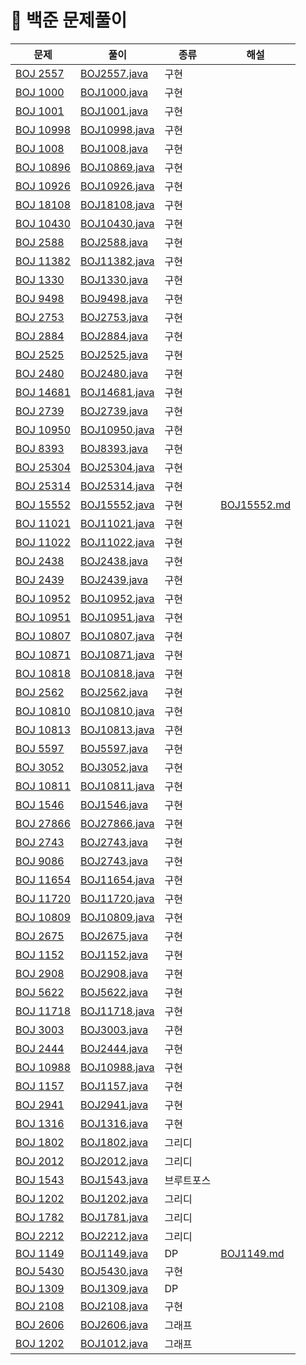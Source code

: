 # 📍 백준 문제풀이

| 문제                                                 | 풀이     | 종류    | 해설                                |
|----------------------------------------------------|--------|-------|-----------------------------------|
| [BOJ 2557](https://www.acmicpc.net/problem/2557)   | [BOJ2557.java](BOJ%2FBOJ2557.java) | 구현    |                                   |
| [BOJ 1000](https://www.acmicpc.net/problem/1000)   | [BOJ1000.java](BOJ%2FBOJ1000.java) | 구현    |                                   |
| [BOJ 1001](https://www.acmicpc.net/problem/1001)   | [BOJ1001.java](BOJ%2FBOJ1001.java) | 구현    |                                   |
| [BOJ 10998](https://www.acmicpc.net/problem/10998) | [BOJ10998.java](BOJ%2FBOJ10998.java) | 구현    |                                   |
| [BOJ 1008](https://www.acmicpc.net/problem/1008)   | [BOJ1008.java](BOJ%2FBOJ1008.java) | 구현    |                                   |
| [BOJ 10896](https://www.acmicpc.net/problem/10896) | [BOJ10869.java](BOJ%2FBOJ10869.java) | 구현    |                                   |
| [BOJ 10926](https://www.acmicpc.net/problem/10926) | [BOJ10926.java](BOJ%2FBOJ10926.java) | 구현    |                                   |
| [BOJ 18108](https://www.acmicpc.net/problem/18108) | [BOJ18108.java](BOJ%2FBOJ18108.java) | 구현    |                                   |
| [BOJ 10430](https://www.acmicpc.net/problem/10430) | [BOJ10430.java](BOJ%2FBOJ10430.java) | 구현    |                                   |
| [BOJ 2588](https://www.acmicpc.net/problem/2588)   | [BOJ2588.java](BOJ%2FBOJ2588.java) | 구현    |                                   |
| [BOJ 11382](https://www.acmicpc.net/problem/11382) | [BOJ11382.java](BOJ%2FBOJ11382.java) | 구현    |                                   |
| [BOJ 1330](https://www.acmicpc.net/problem/1330)   | [BOJ1330.java](BOJ%2FBOJ1330.java) | 구현    |                                   |
| [BOJ 9498](https://www.acmicpc.net/problem/9498)   | [BOJ9498.java](BOJ%2FBOJ9498.java) | 구현    |                                   |
| [BOJ 2753](https://www.acmicpc.net/problem/2753)   | [BOJ2753.java](BOJ%2FBOJ2753.java) | 구현    |                                   |
| [BOJ 2884](https://www.acmicpc.net/problem/2884)   | [BOJ2884.java](BOJ%2FBOJ2884.java) | 구현    |                                   |
| [BOJ 2525](https://www.acmicpc.net/problem/2525)   | [BOJ2525.java](BOJ%2FBOJ2525.java) | 구현    |                                   |
| [BOJ 2480](https://www.acmicpc.net/problem/2480)   | [BOJ2480.java](BOJ%2FBOJ2480.java) | 구현    |                                   |
| [BOJ 14681](https://www.acmicpc.net/problem/14681) | [BOJ14681.java](BOJ%2FBOJ14681.java) | 구현    |                                   |
| [BOJ 2739](https://www.acmicpc.net/problem/2739)   | [BOJ2739.java](BOJ%2FBOJ2739.java) | 구현    |                                   |
| [BOJ 10950](https://www.acmicpc.net/problem/10950) | [BOJ10950.java](BOJ%2FBOJ10950.java) | 구현    |                                   |
| [BOJ 8393](https://www.acmicpc.net/problem/18393)  | [BOJ8393.java](BOJ%2FBOJ8393.java) | 구현    |                                   |
| [BOJ 25304](https://www.acmicpc.net/problem/25304) | [BOJ25304.java](BOJ%2FBOJ25304.java)| 구현    |                                   |
| [BOJ 25314](https://www.acmicpc.net/problem/25314) | [BOJ25314.java](BOJ%2FBOJ25314.java)| 구현    |                                   |
| [BOJ 15552](https://www.acmicpc.net/problem/15552) |[BOJ15552.java](BOJ%2FBOJ15552.java) | 구현    | [BOJ15552.md](NOTE%2FBOJ15552.md) |
| [BOJ 11021](https://www.acmicpc.net/problem/11021) |[BOJ11021.java](BOJ%2FBOJ11021.java) | 구현    |                                   |
| [BOJ 11022](https://www.acmicpc.net/problem/11022) |[BOJ11022.java](BOJ%2FBOJ11022.java) | 구현    |                                   |
| [BOJ 2438](https://www.acmicpc.net/problem/2438)   |[BOJ2438.java](BOJ%2FBOJ2438.java) | 구현    |                                   |
| [BOJ 2439](https://www.acmicpc.net/problem/2439)   |[BOJ2439.java](BOJ%2FBOJ2439.java)| 구현    |                                   |
| [BOJ 10952](https://www.acmicpc.net/problem/10952) |[BOJ10952.java](BOJ%2FBOJ10952.java)| 구현    |                                   |
| [BOJ 10951](https://www.acmicpc.net/problem/10951) |[BOJ10951.java](BOJ%2FBOJ10951.java)| 구현    |                                   |
| [BOJ 10807](https://www.acmicpc.net/problem/10807) |[BOJ10807.java](BOJ%2FBOJ10807.java)| 구현    |                                   |
| [BOJ 10871](https://www.acmicpc.net/problem/10871) |[BOJ10871.java](BOJ%2FBOJ10871.java)| 구현    |                                   |
| [BOJ 10818](https://www.acmicpc.net/problem/10818) |[BOJ10818.java](BOJ%2FBOJ10818.java)| 구현    |                                   |
| [BOJ 2562](https://www.acmicpc.net/problem/2562)   |[BOJ2562.java](BOJ%2FBOJ2562.java)| 구현    |                                   |
| [BOJ 10810](https://www.acmicpc.net/problem/10810) |[BOJ10810.java](BOJ%2FBOJ10810.java)| 구현    |                                   |
| [BOJ 10813](https://www.acmicpc.net/problem/10813) |[BOJ10813.java](BOJ%2FBOJ10813.java)| 구현    |                                   |
| [BOJ 5597](https://www.acmicpc.net/problem/5597)   |[BOJ5597.java](BOJ%2FBOJ5597.java)| 구현    |                                   |
| [BOJ 3052](https://www.acmicpc.net/problem/3052)   |[BOJ3052.java](BOJ%2FBOJ3052.java)| 구현    |                                   |
| [BOJ 10811](https://www.acmicpc.net/problem/10811) |[BOJ10811.java](BOJ%2FBOJ10811.java)| 구현    |                                   |
| [BOJ 1546](https://www.acmicpc.net/problem/1546)   |[BOJ1546.java](BOJ%2FBOJ1546.java)| 구현    |                                   |
| [BOJ 27866](https://www.acmicpc.net/problem/27866) |[BOJ27866.java](BOJ%2FBOJ27866.java)| 구현    |                                   |
| [BOJ 2743](https://www.acmicpc.net/problem/2743)   |[BOJ2743.java](BOJ%2FBOJ2743.java)| 구현    |                                   |
| [BOJ 9086](https://www.acmicpc.net/problem/9086)   |[BOJ2743.java](BOJ%2FBOJ2743.java)| 구현    |                                   |
| [BOJ 11654](https://www.acmicpc.net/problem/11654) |[BOJ11654.java](BOJ%2FBOJ11654.java)| 구현    |                                   |
| [BOJ 11720](https://www.acmicpc.net/problem/11720) |[BOJ11720.java](BOJ%2FBOJ11720.java)| 구현    |                                   |
| [BOJ 10809](https://www.acmicpc.net/problem/10809) |[BOJ10809.java](BOJ%2FBOJ10809.java)| 구현    |                                   |
| [BOJ 2675](https://www.acmicpc.net/problem/2675)   |[BOJ2675.java](BOJ%2FBOJ2675.java)| 구현    |                                   |
| [BOJ 1152](https://www.acmicpc.net/problem/1152)   |[BOJ1152.java](BOJ%2FBOJ1152.java)| 구현    |                                   |
| [BOJ 2908](https://www.acmicpc.net/problem/2908)   |[BOJ2908.java](BOJ%2FBOJ2908.java)| 구현    |                                   |
| [BOJ 5622](https://www.acmicpc.net/problem/5622)   |[BOJ5622.java](BOJ%2FBOJ5622.java)| 구현    |                                   |
| [BOJ 11718](https://www.acmicpc.net/problem/11718) |[BOJ11718.java](BOJ%2FBOJ11718.java)| 구현    |                                   |
| [BOJ 3003](https://www.acmicpc.net/problem/3003)   |[BOJ3003.java](BOJ%2FBOJ3003.java)| 구현    |                                   |
| [BOJ 2444](https://www.acmicpc.net/problem/2444)   |[BOJ2444.java](BOJ%2FBOJ2444.java)| 구현    |                                   |
| [BOJ 10988](https://www.acmicpc.net/problem/10988) |[BOJ10988.java](BOJ%2FBOJ10988.java)| 구현    |                                   |
| [BOJ 1157](https://www.acmicpc.net/problem/1157)   |[BOJ1157.java](BOJ%2FBOJ1157.java)| 구현    |                                   |
| [BOJ 2941](https://www.acmicpc.net/problem/2941)   |[BOJ2941.java](BOJ%2FBOJ2941.java)| 구현    |                                   |
| [BOJ 1316](https://www.acmicpc.net/problem/1316)   |[BOJ1316.java](BOJ%2FBOJ1316.java)| 구현    |                                   |
| [BOJ 1802](https://www.acmicpc.net/problem/1802)   |[BOJ1802.java](BOJ%2FBOJ1802.java)| 그리디   |                                   |
| [BOJ 2012](https://www.acmicpc.net/problem/2012)   |[BOJ2012.java](BOJ%2FBOJ2012.java)| 그리디   |                                   |
| [BOJ 1543](https://www.acmicpc.net/problem/1543)   |[BOJ1543.java](BOJ%2FBOJ1543.java)| 브루트포스 |                                   |
| [BOJ 1202](https://www.acmicpc.net/problem/1202)   |[BOJ1202.java](BOJ%2FBOJ1202.java)| 그리디   |                                   |
| [BOJ 1782](https://www.acmicpc.net/problem/1782)   |[BOJ1781.java](BOJ%2FBOJ1781.java)| 그리디   |                                   |
| [BOJ 2212](https://www.acmicpc.net/problem/2212)   |[BOJ2212.java](BOJ%2FBOJ2212.java)| 그리디   |                                   |
| [BOJ 1149](https://www.acmicpc.net/problem/1149)   |[BOJ1149.java](BOJ%2FBOJ1149.java)| DP    |           [BOJ1149.md](NOTE%2FBOJ1149.md)                      |
| [BOJ 5430](https://www.acmicpc.net/problem/5430)   |[BOJ5430.java](BOJ%2FBOJ5430.java)| 구현    |     |
| [BOJ 1309](https://www.acmicpc.net/problem/1309)   |[BOJ1309.java](BOJ%2FBOJ1309.java)| DP    |     |
| [BOJ 2108](https://www.acmicpc.net/problem/2108)   |[BOJ2108.java](BOJ%2FBOJ2108.java)| 구현    |     |
| [BOJ 2606](https://www.acmicpc.net/problem/2606)   |[BOJ2606.java](BOJ%2FBOJ2606.java)| 그래프   |     |
| [BOJ 1202](https://www.acmicpc.net/problem/1012)   |[BOJ1012.java](BOJ%2FBOJ1012.java)| 그래프   |     |







